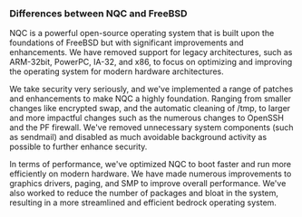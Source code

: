 ### Differences between NQC and FreeBSD

NQC is a powerful open-source operating system that is built upon the foundations of FreeBSD but with significant improvements and enhancements. We have removed support for legacy architectures, such as ARM-32bit, PowerPC, IA-32, and x86, to focus on optimizing and improving the operating system for modern hardware architectures.

We take security very seriously, and we've implemented a range of patches and enhancements to make NQC a highly foundation. Ranging from smaller changes like encrypted swap, and the automatic cleaning of /tmp, to larger and more impactful changes such as the numerous changes to OpenSSH and the PF firewall. We've removed unnecessary system components (such as sendmail) and disabled as much avoidable background activity as possible to further enhance security.

In terms of performance, we've optimized NQC to boot faster and run more efficiently on modern hardware. We have made numerous improvements to graphics drivers, paging, and SMP to improve overall performance. We've also worked to reduce the number of packages and bloat in the system, resulting in a more streamlined and efficient bedrock operating system.
